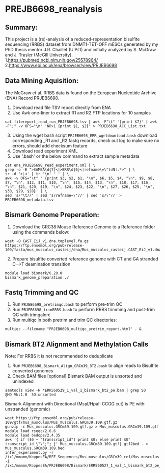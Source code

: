 # PREJB6698_reanalysis
## Summary:
This project is a (re)-analysis of a reduced-representation bisulfite sequencing (RRBS) dataset from DNMT1-TET-OFF mESCs generated by my PhD thesis mentor J.R. Chaillet (U.Pitt) and  initially analyzed by S. McGraw and J. Trasler (McGill University).
1.https://pubmed.ncbi.nlm.nih.gov/25578964/ 
2.https://www.ebi.ac.uk/ena/browser/view/PRJEB6698

## Data Mining Aquisition:
The McGraw et al. RRBS data is found on the European Nucleotide Archive (ENA) Record PRJEB6698.
1. Download read file TSV report directly from ENA
2. Use Awk one-liner to extract R1 and R2 FTP locations for 10 samples
```
cat filereport_read_run_PRJEB6698.tsv | awk -F"\t" '{print $7}' | awk -F";" -v OFS="\n" 'NR>1 {print $1, $2}' > PRJEB6698_ACC_List.txt
```
3. Using the wget bash script `PRJEB6698_ERR_wgetdownload.bash` download corresponding _R1 and _R2 fastq records, check out log to make sure no errors, should add checksum feature
5. Download read experiment XML
6. Use '.bash' or the below command to extract sample metadata
```
cat ena_PRJEB6698_read_experiment.xml | \
grep -o -E ">SAMEA\d{7}<|>ERR\d{6}<|refname\=\"[dN].*>" | \
tr -d '>|<' | tr '\n' ' ' | \
awk -v OFS="\t" ' {print $3, $2, $1, "\n", $6, $5, $4, "\n", $9, $8, $7, "\n", $12, $11, $10, "\n", $15, $14, $13, "\n", $18, $17, $16, "\n", $21, $20, $19, "\n", $24, $23, $22, "\n", $27, $26, $25, "\n", $30, $29, $28}' | \
sed 's/^\t//' | sed 's/refname=\"//' | sed 's/\"//' > PRJEB6698_metadata.tsv
```

## Bismark Genome Preperation:
1. Download the GRC38 Mouse Reference Genome to a Reference folder using the commands below:
```
wget -O CAST_EiJ_v1.dna.toplevel.fa.gz https://ftp.ensembl.org/pub/release-109/fasta/mus_musculus_casteij/dna/Mus_musculus_casteij.CAST_EiJ_v1.dna.toplevel.fa.gz
```
2. Prepare bisulfite converted reference genome with CT and GA stranded C-->T deamination transition
```
module load bismark/0.20.0
bismark_genome_preparation ./
```

## Fastq Trimming and QC
1. Run `PRJEB6698_pretrimqc.bash` to perform pre-trim QC
2. Run `PRJEB6698_trimRRBS.bash` to perform RRBS trimming and post-trim QC with trimgalore
3. Run multiqc in both pretrim and trim QC directories:
```
multiqc --filename "PRJEB6698_multiqc_pretrim_report.html" . &
```
## Bismark BT2 Alignment and Methylation Calls
Note: For RRBS it is not recommended to deduplicate
1. Run `PRJEB6698_Bismark_Align_GRCm39_BT2.bash` to align reads to Bisulfite converted genomes
2. Check  BAM files [optional]
Bismark BAM output is unsorted and unindexed
```
samtools view -H *ERR560529_1_val_1_bismark_bt2_pe.bam | grep SO
@HD	VN:1.0	SO:unsorted
```
Bismark Alignment with Directional (MspI/HpaII CCGG cut) is PE with unstranded (genomic)
```
wget https://ftp.ensembl.org/pub/release-109/gtf/mus_musculus/Mus_musculus.GRCm39.109.gtf.gz
gunzip -c Mus_musculus.GRCm39.109.gtf.gz > Mus_musculus.GRCm39.109.gtf
module load rseqc/2.6.6
module load bedops/2.4.35
awk '{ if ($0 ~ "transcript_id") print $0; else print $0" transcript_id \"\";"; }' Mus_musculus.GRCm39.109.gtf| gtf2bed - > Mus_musculus.GRCm39.109.bed
infer_experiment.py -r /ix1/mmann/KoppesEA/REF_Sequences/Mus_musculus/GRCm39_ref/Mus_musculus.GRCm39.109.bed -i /ix1/mmann/KoppesEA/PRJEB6698/Bismark/ERR560527_1_val_1_bismark_bt2_pe_sorted.bam
```